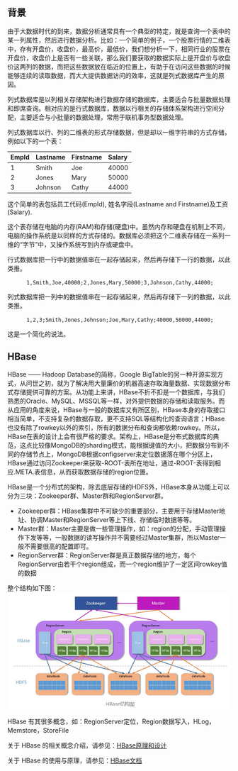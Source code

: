 ## 背景

由于大数据时代的到来，数据分析通常具有一个典型的特定，就是查询一个表中的某一列属性，然后进行数据分析。比如：一个简单的例子，一个股票行情的二维表中，存有开盘价，收盘价，最高价，最低价，我们想分析一下，相同行业的股票在开盘价，收盘价上是否有一些关联，那么我们要获取的数据实际上是开盘价与收盘价这两列的数据，而把这些数据放在临近的位置上，有助于在访问这些数据的时候能够连续的读取数据，而大大提供数据访问的效率，这就是列式数据库产生的原因。

列式数据库是以列相关存储架构进行数据存储的数据库，主要适合与批量数据处理和即席查询。相对应的是行式数据库，数据以行相关的存储体系架构进行空间分配，主要适合与小批量的数据处理，常用于联机事务型数据处理。

列式数据库以行、列的二维表的形式存储数据，但是却以一维字符串的方式存储，例如以下的一个表：

| EmpId | Lastname | Firstname | Salary |
| :--- | :--- | :--- | :--- |
| 1 | Smith | Joe | 40000 |
| 2 | Jones | Mary | 50000 |
| 3 | Johnson | Cathy | 44000 |

这个简单的表包括员工代码\(EmpId\), 姓名字段\(Lastname and Firstname\)及工资\(Salary\).

这个表存储在电脑的内存\(RAM\)和存储\(硬盘\)中。虽然内存和硬盘在机制上不同，电脑的操作系统是以同样的方式存储的。数据库必须把这个二维表存储在一系列一维的“字节”中，又操作系统写到内存或硬盘中。

行式数据库把一行中的数据值串在一起存储起来，然后再存储下一行的数据，以此类推。

```
      1,Smith,Joe,40000;2,Jones,Mary,50000;3,Johnson,Cathy,44000;
```

列式数据库把一列中的数据值串在一起存储起来，然后再存储下一列的数据，以此类推。

```
      1,2,3;Smith,Jones,Johnson;Joe,Mary,Cathy;40000,50000,44000;
```

这是一个简化的说法。

## HBase

HBase —— Hadoop Database的简称，Google BigTable的另一种开源实现方式，从问世之初，就为了解决用大量廉价的机器高速存取海量数据、实现数据分布式存储提供可靠的方案。从功能上来讲，HBase不折不扣是一个数据库，与我们熟悉的Oracle、MySQL、MSSQL等一样，对外提供数据的存储和读取服务。而从应用的角度来说，HBase与一般的数据库又有所区别，HBase本身的存取接口相当简单，不支持复杂的数据存取，更不支持SQL等结构化的查询语言；HBase也没有除了rowkey以外的索引，所有的数据分布和查询都依赖rowkey。所以，HBase在表的设计上会有很严格的要求。架构上，HBase是分布式数据库的典范，这点比较像MongoDB的sharding模式，能根据键值的大小，把数据分布到不同的存储节点上，MongoDB根据configserver来定位数据落在哪个分区上，HBase通过访问Zookeeper来获取-ROOT-表所在地址，通过-ROOT-表得到相应.META.表信息，从而获取数据存储的region位置。

  
HBase是一个分布式的架构，除去底层存储的HDFS外，HBase本身从功能上可以分为三块：Zookeeper群、Master群和RegionServer群。

* Zookeeper群：HBase集群中不可缺少的重要部分，主要用于存储Master地址、协调Master和RegionServer等上下线、存储临时数据等等。
* Master群：Master主要是做一些管理操作，如：region的分配，手动管理操作下发等等，一般数据的读写操作并不需要经过Master集群，所以Master一般不需要很高的配置即可。
* RegionServer群：RegionServer群是真正数据存储的地方，每个RegionServer由若干个region组成，而一个region维护了一定区间rowkey值的数据

整个结构如下图：
![](/assets/lieshishujuku_1.png)


HBase 有其很多概念，如：RegionServer定位，Region数据写入，HLog，Memstore，StoreFile

关于 HBase 的相关概念介绍，请参见：[HBase原理和设计](http://lxw1234.com/archives/2016/09/719.htm)

关于 HBase 的使用与原理，请参见：[HBase文档](https://hbase.apache.org/book.html#_preface)

